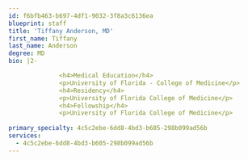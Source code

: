 ```yaml
---
id: f6bfb463-b697-4df1-9032-3f8a3c6136ea
blueprint: staff
title: 'Tiffany Anderson, MD'
first_name: Tiffany
last_name: Anderson
degree: MD
bio: |2-

              <h4>Medical Education</h4>
              <p>University of Florida - College of Medicine</p>
              <h4>Residency</h4>
              <p>University of Florida College of Medicine</p>
              <h4>Fellowship</h4>
              <p>University of Florida College of Medicine</p>
          
primary_specialty: 4c5c2ebe-6dd8-4bd3-b605-298b099ad56b
services:
  - 4c5c2ebe-6dd8-4bd3-b605-298b099ad56b
---
```

